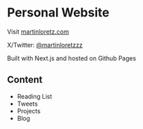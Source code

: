 # Personal Website

Visit [martinloretz.com](https://martinloretz.com)

X/Twitter: [@martinloretzzz](https://twitter.com/martinloretzzz)

Built with Next.js and hosted on Github Pages

## Content

- Reading List
- Tweets
- Projects
- Blog
